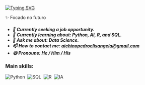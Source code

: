[![Typing SVG](https://readme-typing-svg.herokuapp.com/?color=1E90FF&size=35&center=true&vCenter=true&width=1000&lines=HELLO,+My+name+is+Pedro+Aichino;I'm+26+years+old;I'm+from+Brazil;Data+Scientist;Be+Welcome!+:%29)](https://git.io/typing-svg)
      
  ✨ Focado no futuro<h5>   
- 🔭 Currently seeking a job opportunity.
- 🌱 Currently learning about: Python, AI, R, and SQL.
- 💬 Ask me about: Data Science.
- 📫 How to contact me: aichinopedroelisangela@gmail.com
- 😄 Pronouns: He / Him / His


 ### Main skills:
![Python](https://img.shields.io/badge/-Python-0D1117?style=for-the-badge&logo=javascript&labelColor=0D1117)&nbsp;
![SQL](https://img.shields.io/badge/-SQL-0D1117?style=for-the-badge&logo=sql&labelColor=0D1117)&nbsp;
![R](https://img.shields.io/badge/-R-0D1117?style=for-the-badge&logo=sql&labelColor=0D1117)&nbsp;
![IA](https://img.shields.io/badge/-IA-0D1117?style=for-the-badge&logo=sql&labelColor=0D1117)&nbsp;
